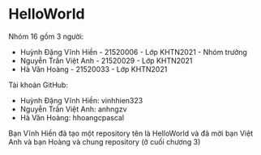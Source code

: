 # HelloWorld
Nhóm 16 gồm 3 người:
+ Huỳnh Đặng Vĩnh Hiền - 21520006 - Lớp KHTN2021 - Nhóm trưởng
+ Nguyễn Trần Việt Anh - 21520029 - Lớp KHTN2021
+ Hà Văn Hoàng         - 21520033 - Lớp KHTN2021

Tài khoản GitHub:
+ Huỳnh Đặng Vĩnh Hiền: vinhhien323
+ Nguyễn Trần Việt Anh: anhngzv
+ Hà Văn Hoàng: hhoangcpascal

Bạn Vĩnh Hiền đã tạo một repository tên là HelloWorld và đã mời bạn Việt Anh và bạn Hoàng và chung repository (ở cuối chương 3) 
